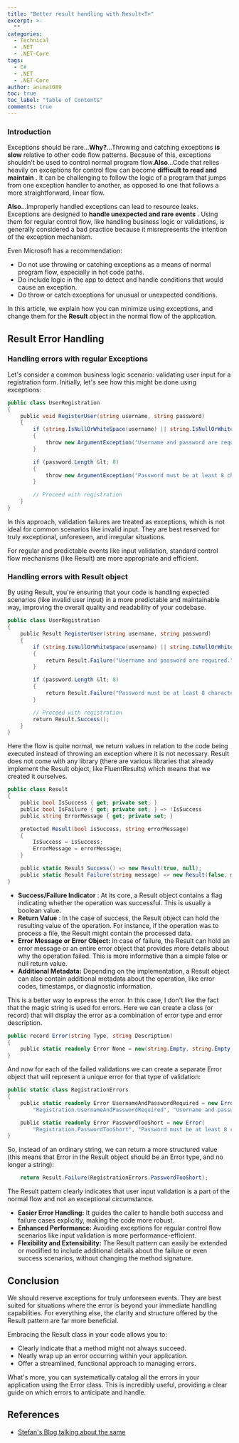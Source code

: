 ```yaml
---
title: "Better result handling with Result<T>"
excerpt: >-
  ""
categories:
  - Technical
  - .NET
  - .NET-Core
tags:
  - C#
  - .NET
  - .NET-Core
author: animat089
toc: true
toc_label: "Table of Contents"
comments: true
---
```


### Introduction

Exceptions should be rare...**Why?**...Throwing and catching exceptions **is slow** relative to other code flow patterns. Because of this, exceptions shouldn't be used to control normal program flow.**Also**...Code that relies heavily on exceptions for control flow can become **difficult to read and maintain** . It can be challenging to follow the logic of a program that jumps from one exception handler to another, as opposed to one that follows a more straightforward, linear flow.

**Also**...Improperly handled exceptions can lead to resource leaks. Exceptions are designed to **handle unexpected and rare events** . Using them for regular control flow, like handling business logic or validations, is generally considered a bad practice because it misrepresents the intention of the exception mechanism.

Even Microsoft has a recommendation:

- Do not use throwing or catching exceptions as a means of normal program flow, especially in hot code paths. 
- Do include logic in the app to detect and handle conditions that would cause an exception. 
- Do throw or catch exceptions for unusual or unexpected conditions.

In this article, we explain how you can minimize using exceptions, and change them for the **Result<T>** object in the normal flow of the application.

## Result Error Handling

### Handling errors with regular Exceptions 

Let's consider a common business logic scenario: validating user input for a registration form. Initially, let's see how this might be done using exceptions:

```c#    
public class UserRegistration
{
    public void RegisterUser(string username, string password)
    {
        if (string.IsNullOrWhiteSpace(username) || string.IsNullOrWhiteSpace(password))
        {
            throw new ArgumentException("Username and password are required.");
        }

        if (password.Length &lt; 8)
        {
            throw new ArgumentException("Password must be at least 8 characters long.");
        }

        // Proceed with registration
    }
}
```
In this approach, validation failures are treated as exceptions, which is not ideal for common scenarios like invalid input. They are best reserved for truly exceptional, unforeseen, and irregular situations.

For regular and predictable events like input validation, standard control flow mechanisms (like Result<T>) are more appropriate and efficient.

### Handling errors with Result<T> object

By using Result, you're ensuring that your code is handling expected scenarios (like invalid user input) in a more predictable and maintainable way, improving the overall quality and readability of your codebase.

```c#
public class UserRegistration
{
    public Result RegisterUser(string username, string password)
    {
        if (string.IsNullOrWhiteSpace(username) || string.IsNullOrWhiteSpace(password))
        {
            return Result.Failure("Username and password are required.");
        }

        if (password.Length &lt; 8)
        {
            return Result.Failure("Password must be at least 8 characters long.");
        }

        // Proceed with registration
        return Result.Success();
    }
}
```

Here the flow is quite normal, we return values in relation to the code being executed instead of throwing an exception where it is not necessary. Result<T> does not come with any library (there are various libraries that already implement the Result object, like FluentResults) which means that we created it ourselves.

```c#
public class Result
{
    public bool IsSuccess { get; private set; }
    public bool IsFailure { get; private set; } => !IsSuccess
    public string ErrorMessage { get; private set; }

    protected Result(bool isSuccess, string errorMessage)
    {
        IsSuccess = isSuccess;
        ErrorMessage = errorMessage;
    }

    public static Result Success() => new Result(true, null);
    public static Result Failure(string message) => new Result(false, message);
}
```

- **Success/Failure Indicator** : At its core, a Result object contains a flag indicating whether the operation was successful. This is usually a boolean value.
- **Return Value** : In the case of success, the Result object can hold the resulting value of the operation. For instance, if the operation was to process a file, the Result might contain the processed data.
- **Error Message or Error Object:** In case of failure, the Result can hold an error message or an entire error object that provides more details about why the operation failed. This is more informative than a simple false or null return value.
- **Additional Metadata:** Depending on the implementation, a Result object can also contain additional metadata about the operation, like error codes, timestamps, or diagnostic information.

This is a better way to express the error. In this case, I don't like the fact that the magic string is used for errors. Here we can create a class (or record) that will display the error as a combination of error type and error description.

```c#
public record Error(string Type, string Description)
{
    public static readonly Error None = new(string.Empty, string.Empty);
}
```

And now for each of the failed validations we can create a separate Error object that will represent a unique error for that type of validation:

```c#
public static class RegistrationErrors
{
    public static readonly Error UsernameAndPasswordRequired = new Error(
        "Registration.UsernameAndPasswordRequired", "Username and password are required.");

    public static readonly Error PasswordTooShort = new Error(
        "Registration.PasswordTooShort", "Password must be at least 8 characters long.");
}
```

So, instead of an ordinary string, we can return a more structured value (this means that Error in the Result<T> object should be an Error type, and no longer a string):

```c#
    return Result.Failure(RegistrationErrors.PasswordTooShort);
```

The Result pattern clearly indicates that user input validation is a part of the normal flow and not an exceptional circumstance.

- **Easier Error Handling:** It guides the caller to handle both success and failure cases explicitly, making the code more robust.
- **Enhanced Performance:** Avoiding exceptions for regular control flow scenarios like input validation is more performance-efficient.
- **Flexibility and Extensibility:** The Result pattern can easily be extended or modified to include additional details about the failure or even success scenarios, without changing the method signature.

## Conclusion

We should reserve exceptions for truly unforeseen events. They are best suited for situations where the error is beyond your immediate handling capabilities. For everything else, the clarity and structure offered by the Result pattern are far more beneficial.

Embracing the Result class in your code allows you to:

- Clearly indicate that a method might not always succeed.
- Neatly wrap up an error occurring within your application.
- Offer a streamlined, functional approach to managing errors.

What's more, you can systematically catalog all the errors in your application using the Error class. This is incredibly useful, providing a clear guide on which errors to anticipate and handle.

## References

- [Stefan's Blog talking about the same](https://stefandjokic.tech/posts/better-error-handling-with-result-object)